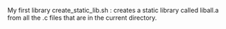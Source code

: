 My first library
create_static_lib.sh : creates a static library called liball.a from all the .c files that are in the current directory.
